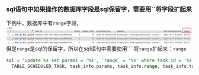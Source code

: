 ### sql语句中如果操作的数据库字段是sql保留字，需要用``将字段扩起来
下例中，数据库中有`range`字段，<br />![image.png](../../images/3e192bfbb02578334b7fe2a10501c8ab.png)<br />但是`range`是sql的保留字，所以在sql语句中需要使用````将`range`扩起来：``range``
```sql
sql = "update %s set params = '%s', `range` = '%s' where task_id = '%s'" % (
  TABLE_SCHEDULED_TASK, task_info.params, task_info.range, task_info.task_id)
```
